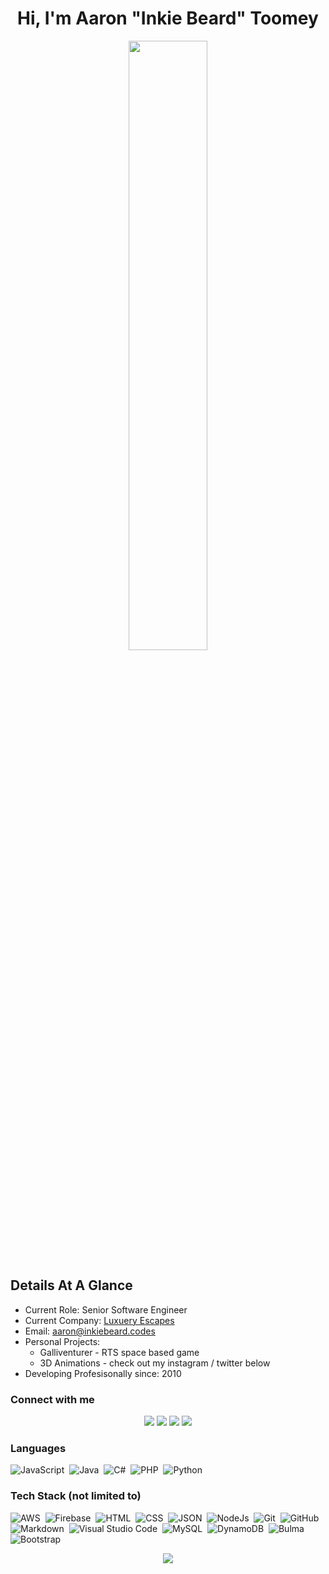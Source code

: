 <h1 align="center">Hi, I'm Aaron "Inkie Beard" Toomey</h1>
<p align="center"><img src="https://media.giphy.com/media/qgQUggAC3Pfv687qPC/giphy.gif" width="50%" /></p>

## Details At A Glance

* Current Role: Senior Software Engineer
* Current Company: [Luxuery Escapes](https://github.com/lux-group)
* Email: [aaron@inkiebeard.codes](mailto:aaron@inkiebeard.codes)
* Personal Projects: 
  * Galliventurer - RTS space based game
  * 3D Animations - check out my instagram / twitter below 
* Developing Profesisonally since: 2010


### Connect with me

<p align="center">
  <a href="https://www.inkiebeard.com"><img src="https://img.shields.io/badge/-inkeibeard.com-3423A6?style=for-the-badge&logo=Google-Chrome&logoColor=white"/></a>
<a href="https://www.linkedin.com/in/aaron-toomey/"><img src="https://img.shields.io/badge/-Aaron%20Toomey-0077B5?style=for-the-badge&logo=Linkedin&logoColor=white"/></a>
<a href="https://instagram.com/inkiebeard"><img src="https://img.shields.io/badge/-InkieBeard-E4405F?style=for-the-badge&logo=Instagram&logoColor=white"/></a>
<a href="https://twitter.com/inkiebeard"><img src="https://img.shields.io/badge/-InkieBeard-1DA1F2?style=for-the-badge&logo=twitter&logoColor=white"/></a>
</p>

### Languages

![JavaScript](https://img.shields.io/badge/-JavaScript-05122A?style=flat&logo=javascript)&nbsp;
![Java](https://img.shields.io/badge/-Java-05122A?style=flat&logo=Java&logoColor=FFA518)&nbsp;
![C#](https://img.shields.io/badge/-C%23-05122A?style=flat&logo=c#&logoColor=783196)&nbsp;
![PHP](https://img.shields.io/badge/-PHP-05122A?style=flat&logo=php&logoColor=777BB4)&nbsp;
![Python](https://img.shields.io/badge/-Python-05122A?style=flat&logo=python)&nbsp;


### Tech Stack (not limited to)

![AWS](https://img.shields.io/badge/-AWS-05122A?style=flat&logo=aws&logoColor=f79501)&nbsp;
![Firebase](https://img.shields.io/badge/-Firebase-05122A?style=flat&logo=firebase&logoColor=FFCA28)&nbsp;
![HTML](https://img.shields.io/badge/-HTML-05122A?style=flat&logo=HTML5)&nbsp;
![CSS](https://img.shields.io/badge/-CSS-05122A?style=flat&logo=CSS3&logoColor=1572B6)&nbsp;
![JSON](https://img.shields.io/badge/-JSON-05122A?style=flat&logo=json&logoColor=000000)&nbsp;
![NodeJs](https://img.shields.io/badge/-Node.js-05122A?style=flat&logo=node.js&logoColor=339933)&nbsp;
![Git](https://img.shields.io/badge/-Git-05122A?style=flat&logo=git)&nbsp;
![GitHub](https://img.shields.io/badge/-GitHub-05122A?style=flat&logo=github)&nbsp;
![Markdown](https://img.shields.io/badge/-Markdown-05122A?style=flat&logo=markdown)&nbsp;
![Visual Studio Code](https://img.shields.io/badge/-Visual%20Studio%20Code-05122A?style=flat&logo=visual-studio-code&logoColor=007ACC)&nbsp;
![MySQL](https://img.shields.io/badge/-MySQL-05122A?style=flat&logo=mysql&logoColor=4479A1)&nbsp;
![DynamoDB](https://img.shields.io/badge/-DynamoDB-05122A?style=flat&logo=dynamodb&logoColor=f79501)&nbsp;
![Bulma](https://img.shields.io/badge/-Bulma-05122A?style=flat&logo=bulma)&nbsp;
![Bootstrap](https://img.shields.io/badge/-Bootstrap-05122A?style=flat&logo=bootstrap&logoColor=563D7C)&nbsp;

<p align="center">
  <img src="https://github-readme-streak-stats.herokuapp.com?user=inkiebeard&theme=tokyonight_duo&hide_border=true&date_format=M%20j%5B%2C%20Y%5D" />
</p>

